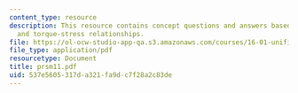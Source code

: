 ```yaml
---
content_type: resource
description: This resource contains concept questions and answers based on torque-twist
  and torque-stress relationships.
file: https://ol-ocw-studio-app-qa.s3.amazonaws.com/courses/16-01-unified-engineering-i-ii-iii-iv-fall-2005-spring-2006/537e5605317da321fa9dc7f28a2c83de_prsm11.pdf
file_type: application/pdf
resourcetype: Document
title: prsm11.pdf
uid: 537e5605-317d-a321-fa9d-c7f28a2c83de
---
```

